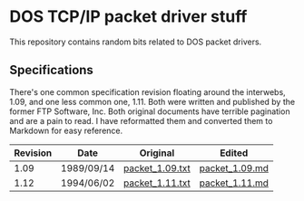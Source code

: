 
# DOS TCP/IP packet driver stuff

This repository contains random bits related to DOS packet drivers.



## Specifications

There's one common specification revision floating around the interwebs, 1.09, and one less common one, 1.11. Both were written and published by the former FTP Software, Inc. Both original documents have terrible pagination and are a pain to read. I have reformatted them and converted them to Markdown for easy reference.

| Revision  | Date          | Original                                  | Edited                                    |
| --------- | ------------- | ----------------------------------------- | ----------------------------------------- |
| 1.09      | 1989/09/14    | [packet_1.09.txt](specs/packet_1.09.txt)  | [packet_1.09.md](specs/packet_1.09.md)    |
| 1.12      | 1994/06/02    | [packet_1.11.txt](specs/packet_1.11.txt)  | [packet_1.11.md](specs/packet_1.11.md)    |

